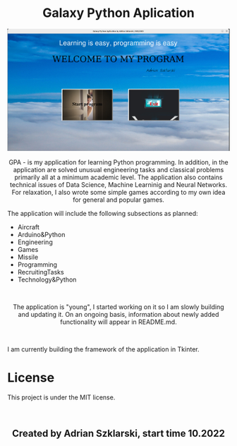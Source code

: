 <h1 align="center">Galaxy Python Aplication</h1>

<img src="images/Page1.png" alt="MainPage">
<br>

<p style="text-align: center"> GPA - is my application for learning Python programming. In addition, in the application are solved unusual engineering tasks and classical problems primarily all at a minimum academic level. The application also contains technical issues of Data Science, Machine Learninig and Neural Networks. For relaxation, I also wrote some simple games according to my own idea for general and popular games. </p>

<p>The application will include the following subsections as planned:</p>
<ul>
<li>Aircraft</li>
<li>Arduino&Python</li>
<li>Engineering</li>
<li>Games</li>
<li>Missile</li>
<li>Programming</li>
<li>RecruitingTasks</li>
<li>Technology&Python</li>
</ul>

<br>
<p style="text-align: center">The application is "young", I started working on it so I am slowly building and updating it. On an ongoing basis, information about newly added functionality will appear in README.md.</p>

<br>
<p>I am currently building the framework of the application in Tkinter.</p>

# License

<p>This project is under the MIT license.</p>

<br>
<h2 align="center">Created by Adrian Szklarski, start time 10.2022</h2>
